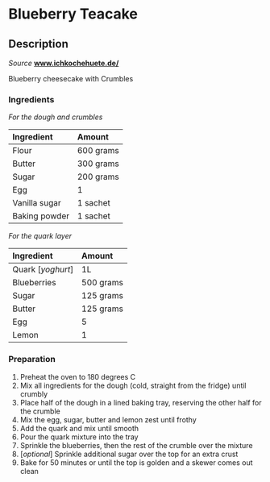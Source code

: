 # Blueberry Teacake

## Description

*Source* **www.ichkochehuete.de/**

Blueberry cheesecake with Crumbles

### Ingredients 

*For the dough and crumbles*

|  Ingredient   | Amount |
|:--------------|:-------|
| Flour             | 600 grams      |
| Butter             | 300 grams      |
| Sugar             | 200 grams      |
| Egg             | 1      |
| Vanilla sugar             | 1 sachet      |
| Baking powder             | 1 sachet      |

*For the quark layer*

|  Ingredient   | Amount |
|:--------------|:-------|
| Quark [*yoghurt*]             | 1L      |
| Blueberries             | 500 grams      |
| Sugar             | 125 grams      |
| Butter             | 125 grams      |
| Egg             | 5     |
| Lemon             | 1      |


### Preparation

1. Preheat the oven to 180 degrees C
2. Mix all ingredients for the dough (cold, straight from the fridge) until crumbly
3. Place half of the dough in a lined baking tray, reserving the other half for the crumble
4. Mix the egg, sugar, butter and lemon zest until frothy
5. Add the quark and mix until smooth
6. Pour the quark mixture into the tray
7. Sprinkle the blueberries, then the rest of the crumble over the mixture
8. [*optional*] Sprinkle additional sugar over the top for an extra crust
9. Bake for 50 minutes or until the top is golden and a skewer comes out clean 

